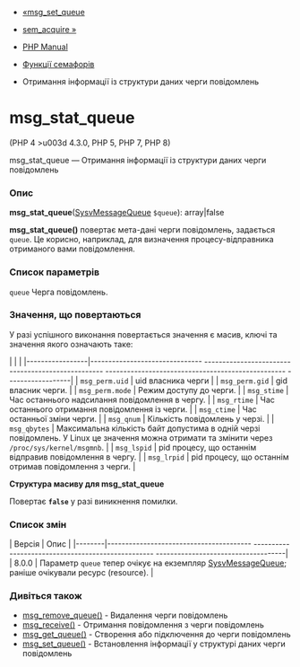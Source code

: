- [«msg_set_queue](function.msg-set-queue.md)
- [sem_acquire »](function.sem-acquire.md)

- [PHP Manual](index.md)
- [Функції семафорів](ref.sem.md)
- Отримання інформації із структури даних черги повідомлень

# msg_stat_queue

(PHP 4 \>u003d 4.3.0, PHP 5, PHP 7, PHP 8)

msg_stat_queue — Отримання інформації із структури даних черги
повідомлень

### Опис

**msg_stat_queue**([SysvMessageQueue](class.sysvmessagequeue.md)
`$queue`): array\|false

**msg_stat_queue()** повертає мета-дані черги повідомлень,
задається `queue`. Це корисно, наприклад, для визначення
процесу-відправника отриманого вами повідомлення.

### Список параметрів

`queue`
Черга повідомлень.

### Значення, що повертаються

У разі успішного виконання повертається значення є
масив, ключі та значення якого означають таке:

| | |
|-----------------|------------------------------- -------------------------------------------------- -------------------------------------------------- ------------------|
| `msg_perm.uid` | uid власника черги |
| `msg_perm.gid` | gid власник черги. |
| `msg_perm.mode` | Режим доступу до черги. |
| `msg_stime` | Час останнього надсилання повідомлення в чергу. |
| `msg_rtime` | Час останнього отримання повідомлення із черги. |
| `msg_ctime` | Час останньої зміни черги. |
| `msg_qnum` | Кількість повідомлень у черзі. |
| `msg_qbytes` | Максимальна кількість байт допустима в одній черзі повідомлень. У Linux це значення можна отримати та змінити через `/proc/sys/kernel/msgmnb`. |
| `msg_lspid` | pid процесу, що останнім відправив повідомлення в чергу. |
| `msg_lrpid` | pid процесу, що останнім отримав повідомлення з черги. |

**Структура масиву для msg_stat_queue**

Повертає **`false`** у разі виникнення помилки.

### Список змін

| Версія | Опис |
|--------|---------------------------------------- -------------------------------------------------- ------------------------------------|
| 8.0.0 | Параметр `queue` тепер очікує на екземпляр [SysvMessageQueue](class.sysvmessagequeue.md); раніше очікували ресурс (resource). |

### Дивіться також

- [msg_remove_queue()](function.msg-remove-queue.md) - Видалення
черги повідомлень
- [msg_receive()](function.msg-receive.md) - Отримання повідомлення з
черги повідомлень
- [msg_get_queue()](function.msg-get-queue.md) - Створення або
підключення до черги повідомлень
- [msg_set_queue()](function.msg-set-queue.md) - Встановлення
інформації у структурі даних черги повідомлень
